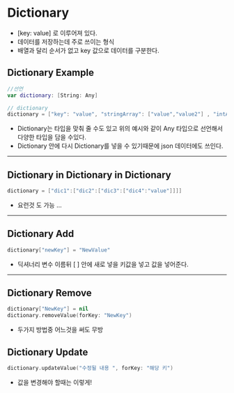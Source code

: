 # Dictionary

* [key: value] 로 이루어져 있다. 
* 데이터를 저장하는데 주로 쓰이는 형식 
* 배열과 달리 순서가 없고 key 값으로  데이터를 구분한다.

## Dictionary Example 
```swift
//선언
var dictionary: [String: Any]

// dictionary 
dictionary = ["key": "value", "stringArray": ["value","value2"] , "intArray":[0,1,2,3,], "Dictionary": ["key": "value"]]

```
* Dictionary는 타입을 맞춰 줄 수도 있고 위의 예시와 같이 Any 타입으로 선언해서 다양한 타입을 담을 수있다. 
* Dictionary 안에 다시 Dictionary를 넣을 수 있기때문에 json 데이터에도 쓰인다. 
---
## Dictionary in Dictionary in Dictionary

```swift
dictionary = ["dic1":["dic2":["dic3":["dic4":"value"]]]]

```

*  요런것 도 가능 ... 
----

## Dictionary Add


```swift
dictionary["newKey"] = "NewValue"

```
* 딕셔너리 변수 이름뒤 [ ] 안에 새로 넣을 키값을 넣고 값을 넣어준다. 

----

## Dictionary Remove 
```swift
dictionary["NewKey"] = nil
dictionary.removeValue(forKey: "NewKey")

```

* 두가지 방법중 어느것을 써도 무방 

## Dictionary Update
```swift
dictionary.updateValue("수정될 내용 ", forKey: "해당 키")

```

* 값을 변경해야 할때는 이렇게! 
